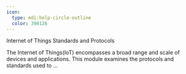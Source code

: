 ```yaml
---
icon:
  type: mdi:help-circle-outline
  color: 398126
---
```

Internet of Things Standards and Protocols

The Internet of Things(IoT) encompasses a broad range and scale of devices and applications. This module examines the protocols and standards used to  ... 
